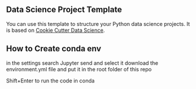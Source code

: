 ## Data Science Project Template

You can use this template to structure your Python data science projects. It is based on [Cookie Cutter Data Science](https://drivendata.github.io/cookiecutter-data-science/).


## How to Create conda env
in the settings search Jupyter send and select it
download the environment.yml file and put it in the root folder of this repo


Shift+Enter to run the code in conda